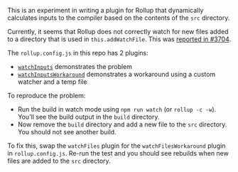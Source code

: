This is an experiment in writing a plugin for Rollup that dynamically
calculates inputs to the compiler based on the contents of the `src` directory.

Currently, it seems that Rollup does not correctly watch for new files added to a
directory that is used in `this.addWatchFile`. This was [reported in #3704](https://github.com/rollup/rollup/issues/3704).

The `rollup.config.js` in this repo has 2 plugins:

- [`watchInputs`](https://github.com/mjackson/rollup-watch-dir/blob/master/rollup.config.js#L10) demonstrates the problem
- [`watchInputsWorkaround`](https://github.com/mjackson/rollup-watch-dir/blob/master/rollup.config.js#L27) demonstrates a workaround using a custom watcher and a
  temp file

To reproduce the problem:

- Run the build in watch mode using `npm run watch` (or `rollup -c -w`). You'll
  see the build output in the `build` directory.
- Now remove the `build` directory and add a new file to the `src` directory.
  You should not see another build.

To fix this, swap the `watchFiles` plugin for the `watchFilesWorkaround` plugin
in `rollup.config.js`. Re-run the test and you should see rebuilds when new
files are added to the `src` directory.


